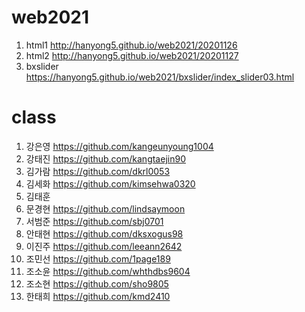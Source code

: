 # web2021
1. html1 http://hanyong5.github.io/web2021/20201126
1. html2 http://hanyong5.github.io/web2021/20201127
1. bxslider https://hanyong5.github.io/web2021/bxslider/index_slider03.html


# class
1. 강은영	https://github.com/kangeunyoung1004
1. 강태진	https://github.com/kangtaejin90
1. 김가람	https://github.com/dkrl0053
1. 김세화	https://github.com/kimsehwa0320
1. 김태훈	
1. 문경현	https://github.com/lindsaymoon
1. 서범준	https://github.com/sbj0701
1. 안태현	https://github.com/dksxogus98
1. 이진주	https://github.com/leeann2642
1. 조민선	https://github.com/1page189
1. 조소윤	https://github.com/whthdbs9604
1. 조소현	https://github.com/sho9805
1. 한태희	https://github.com/kmd2410



